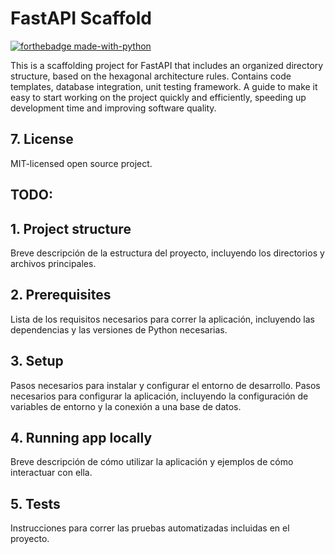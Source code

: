 # FastAPI Scaffold
[![forthebadge made-with-python](http://ForTheBadge.com/images/badges/made-with-python.svg)](https://www.python.org/)

This is a scaffolding project for FastAPI that includes an organized directory structure, based on the hexagonal architecture rules. 
Contains code templates, database integration, unit testing framework.
A guide to make it easy to start working on the project quickly and efficiently, speeding up development
time and improving software quality.

## 7. License
MIT-licensed open source project.

## TODO:

## 1. Project structure
Breve descripción de la estructura del proyecto, incluyendo los directorios y archivos principales.

## 2. Prerequisites
Lista de los requisitos necesarios para correr la aplicación, incluyendo las dependencias y las versiones de Python necesarias.

## 3. Setup
Pasos necesarios para instalar y configurar el entorno de desarrollo.
Pasos necesarios para configurar la aplicación, incluyendo la configuración de variables de entorno y la conexión a una base de datos.

## 4. Running app locally
Breve descripción de cómo utilizar la aplicación y ejemplos de cómo interactuar con ella.

## 5. Tests
Instrucciones para correr las pruebas automatizadas incluidas en el proyecto.



